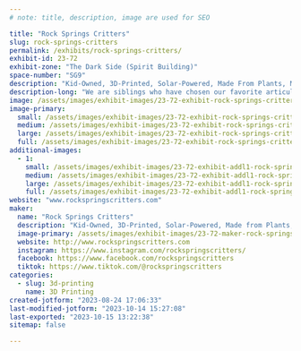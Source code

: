 ```yaml
---
# note: title, description, image are used for SEO

title: "Rock Springs Critters"
slug: rock-springs-critters
permalink: /exhibits/rock-springs-critters/
exhibit-id: 23-72
exhibit-zone: "The Dark Side (Spirit Building)"
space-number: "SG9"
description: "Kid-Owned, 3D-Printed, Solar-Powered, Made From Plants, Must-Have Critters!"
description-long: "We are siblings who have chosen our favorite articulated STLs and colors to print really fun and cool animals and fidget toys.  We are authorized sellers of STLs designed by Cinderwing3D, MattMireMakes, and Layers in Green.  No need to shop to stop by our booth and check out our critters!  If you fall in love, you can adopt one at the Orlando Maker Faire!"
image: /assets/images/exhibit-images/23-72-exhibit-rock-springs-critters-43-rockspringscritterstable-444-large.jpg
image-primary: 
  small: /assets/images/exhibit-images/23-72-exhibit-rock-springs-critters-43-rockspringscritterstable-444-small.jpg
  medium: /assets/images/exhibit-images/23-72-exhibit-rock-springs-critters-43-rockspringscritterstable-444-medium.jpg
  large: /assets/images/exhibit-images/23-72-exhibit-rock-springs-critters-43-rockspringscritterstable-444-large.jpg
  full: /assets/images/exhibit-images/23-72-exhibit-rock-springs-critters-43-rockspringscritterstable-444-full.jpg
additional-images: 
  - 1:
    small: /assets/images/exhibit-images/23-72-exhibit-addl1-rock-springs-critters-rockspringscritterskoshacovetail-small.jpg
    medium: /assets/images/exhibit-images/23-72-exhibit-addl1-rock-springs-critters-rockspringscritterskoshacovetail-medium.jpg
    large: /assets/images/exhibit-images/23-72-exhibit-addl1-rock-springs-critters-rockspringscritterskoshacovetail-large.jpg
    full: /assets/images/exhibit-images/23-72-exhibit-addl1-rock-springs-critters-rockspringscritterskoshacovetail-full.jpg
website: "www.rockspringscritters.com"
maker: 
  name: "Rock Springs Critters"
  description: "Kid-Owned, 3D-Printed, Solar-Powered, Made from Plants, Must-Have Critters!"
  image-primary: /assets/images/exhibit-images/23-72-maker-rock-springs-critters-rockspringscritterstable-medium.jpg
  website: http://www.rockspringscritters.com
  instagram: https://www.instagram.com/rockspringscritters/
  facebook: https://www.facebook.com/rockspringscritters
  tiktok: https://www.tiktok.com/@rockspringscritters
categories: 
  - slug: 3d-printing
    name: 3D Printing
created-jotform: "2023-08-24 17:06:33"
last-modified-jotform: "2023-10-14 15:27:08"
last-exported: "2023-10-15 13:22:38"
sitemap: false

---
```


